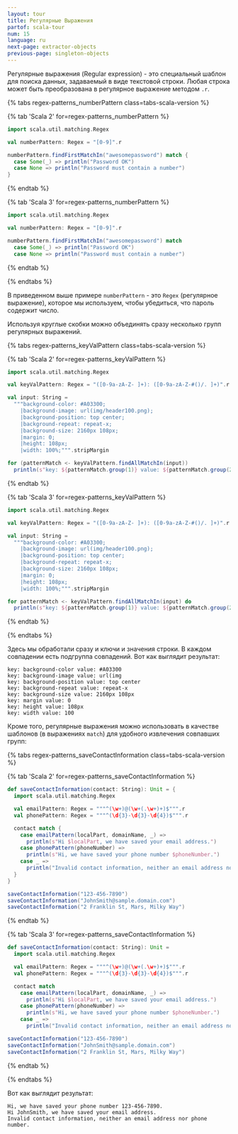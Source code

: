 ```yaml
---
layout: tour
title: Регулярные Выражения
partof: scala-tour
num: 15
language: ru
next-page: extractor-objects
previous-page: singleton-objects
---
```


Регулярные выражения (Regular expression) - это специальный шаблон для поиска данных, задаваемый в виде текстовой строки. Любая строка может быть преобразована в регулярное выражение методом `.r`.

{% tabs regex-patterns_numberPattern class=tabs-scala-version %}

{% tab 'Scala 2' for=regex-patterns_numberPattern %}

```scala mdoc
import scala.util.matching.Regex

val numberPattern: Regex = "[0-9]".r

numberPattern.findFirstMatchIn("awesomepassword") match {
  case Some(_) => println("Password OK")
  case None => println("Password must contain a number")
}
```

{% endtab %}

{% tab 'Scala 3' for=regex-patterns_numberPattern %}

```scala
import scala.util.matching.Regex

val numberPattern: Regex = "[0-9]".r

numberPattern.findFirstMatchIn("awesomepassword") match
  case Some(_) => println("Password OK")
  case None => println("Password must contain a number")
```

{% endtab %}

{% endtabs %}

В приведенном выше примере `numberPattern` - это `Regex` (регулярное выражение), которое мы используем, чтобы убедиться, что пароль содержит число.

Используя круглые скобки можно объединять сразу несколько групп регулярных выражений.

{% tabs regex-patterns_keyValPattern class=tabs-scala-version %}

{% tab 'Scala 2' for=regex-patterns_keyValPattern %}

```scala mdoc
import scala.util.matching.Regex

val keyValPattern: Regex = "([0-9a-zA-Z- ]+): ([0-9a-zA-Z-#()/. ]+)".r

val input: String =
  """background-color: #A03300;
    |background-image: url(img/header100.png);
    |background-position: top center;
    |background-repeat: repeat-x;
    |background-size: 2160px 108px;
    |margin: 0;
    |height: 108px;
    |width: 100%;""".stripMargin

for (patternMatch <- keyValPattern.findAllMatchIn(input))
  println(s"key: ${patternMatch.group(1)} value: ${patternMatch.group(2)}")
```

{% endtab %}

{% tab 'Scala 3' for=regex-patterns_keyValPattern %}

```scala
import scala.util.matching.Regex

val keyValPattern: Regex = "([0-9a-zA-Z- ]+): ([0-9a-zA-Z-#()/. ]+)".r

val input: String =
  """background-color: #A03300;
    |background-image: url(img/header100.png);
    |background-position: top center;
    |background-repeat: repeat-x;
    |background-size: 2160px 108px;
    |margin: 0;
    |height: 108px;
    |width: 100%;""".stripMargin

for patternMatch <- keyValPattern.findAllMatchIn(input) do
  println(s"key: ${patternMatch.group(1)} value: ${patternMatch.group(2)}")
```

{% endtab %}

{% endtabs %}

Здесь мы обработали сразу и ключи и значения строки. В каждом совпадении есть подгруппа совпадений. Вот как выглядит результат:

```
key: background-color value: #A03300
key: background-image value: url(img
key: background-position value: top center
key: background-repeat value: repeat-x
key: background-size value: 2160px 108px
key: margin value: 0
key: height value: 108px
key: width value: 100
```

Кроме того, регулярные выражения можно использовать в качестве шаблонов (в выражениях `match`)
для удобного извлечения совпавших групп:

{% tabs regex-patterns_saveContactInformation class=tabs-scala-version %}

{% tab 'Scala 2' for=regex-patterns_saveContactInformation %}

```scala mdoc
def saveContactInformation(contact: String): Unit = {
  import scala.util.matching.Regex

  val emailPattern: Regex = """^(\w+)@(\w+(.\w+)+)$""".r
  val phonePattern: Regex = """^(\d{3}-\d{3}-\d{4})$""".r

  contact match {
    case emailPattern(localPart, domainName, _) =>
      println(s"Hi $localPart, we have saved your email address.")
    case phonePattern(phoneNumber) =>
      println(s"Hi, we have saved your phone number $phoneNumber.")
    case _ =>
      println("Invalid contact information, neither an email address nor phone number.")
  }
}

saveContactInformation("123-456-7890")
saveContactInformation("JohnSmith@sample.domain.com")
saveContactInformation("2 Franklin St, Mars, Milky Way")
```

{% endtab %}

{% tab 'Scala 3' for=regex-patterns_saveContactInformation %}

```scala
def saveContactInformation(contact: String): Unit =
  import scala.util.matching.Regex

  val emailPattern: Regex = """^(\w+)@(\w+(.\w+)+)$""".r
  val phonePattern: Regex = """^(\d{3}-\d{3}-\d{4})$""".r

  contact match
    case emailPattern(localPart, domainName, _) =>
      println(s"Hi $localPart, we have saved your email address.")
    case phonePattern(phoneNumber) =>
      println(s"Hi, we have saved your phone number $phoneNumber.")
    case _ =>
      println("Invalid contact information, neither an email address nor phone number.")

saveContactInformation("123-456-7890")
saveContactInformation("JohnSmith@sample.domain.com")
saveContactInformation("2 Franklin St, Mars, Milky Way")
```

{% endtab %}

{% endtabs %}

Вот как выглядит результат:

```
Hi, we have saved your phone number 123-456-7890.
Hi JohnSmith, we have saved your email address.
Invalid contact information, neither an email address nor phone number.
```
